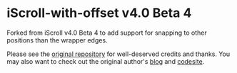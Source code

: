 iScroll-with-offset v4.0 Beta 4
======================

Forked from iScroll v4.0 Beta 4 to add support for snapping to other positions than the wrapper edges.

Please see the [original repository](https://github.com/cubiq/iscroll) for well-deserved credits and thanks. 
You may also want to check out the original author's [blog](http://cubiq.org) and [codesite](http://code.google.com/p/iscroll-js/).
